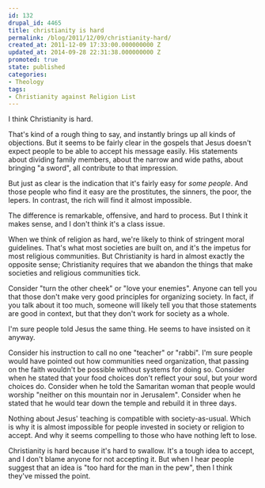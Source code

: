 ```yaml
---
id: 132
drupal_id: 4465
title: christianity is hard
permalink: /blog/2011/12/09/christianity-hard/
created_at: 2011-12-09 17:33:00.000000000 Z
updated_at: 2014-09-28 22:31:38.000000000 Z
promoted: true
state: published
categories:
- Theology
tags:
- Christianity against Religion List
---
```

I think Christianity is hard. 

That's kind of a rough thing to say, and instantly brings up all kinds of objections. But it seems to be fairly clear in the gospels that Jesus doesn't expect people to be able to accept his message easily. His statements about dividing family members, about the narrow and wide paths, about bringing "a sword", all contribute to that impression. 

But just as clear is the indication that it's fairly easy for *some people*. And those people who find it easy are the prostitutes, the sinners, the poor, the lepers. In contrast, the rich will find it almost impossible. 

The difference is remarkable, offensive, and hard to process. But I think it makes sense, and I don't think it's a class issue. 

When we think of religion as hard, we're likely to think of stringent moral guidelines. That's what most societies are built on, and it's the impetus for most religious communities. But Christianity is hard in almost exactly the opposite sense; Christianity requires that we abandon the things that make societies and religious communities tick. 

Consider "turn the other cheek" or "love your enemies". Anyone can tell you that those don't make very good principles for organizing society. In fact, if you talk about it too much, someone will likely tell you that those statements are good in context, but that they don't work for society as a whole. 

I'm sure people told Jesus the same thing. He seems to have insisted on it  anyway. 

Consider his instruction to call no one "teacher" or "rabbi". I'm sure people would have pointed out how communities need organization, that passing on the faith wouldn't be possible without systems for doing so. Consider when he stated that your food choices don't reflect your soul, but your word choices do. Consider when he told the Samaritan woman that people would worship "neither on this mountain nor in Jerusalem". Consider when he stated that he would tear down the temple and rebuild it in three days. 

Nothing about Jesus' teaching is compatible with society-as-usual. Which is why it is almost impossible for people invested in society or religion to accept. And why it seems compelling to those who have nothing left to lose. 

Christianity is hard because it's hard to swallow. It's a tough idea to accept, and I don't blame anyone for not accepting it. But when I hear people suggest that an idea is "too hard for the man in the pew", then I think they've missed the point. 
